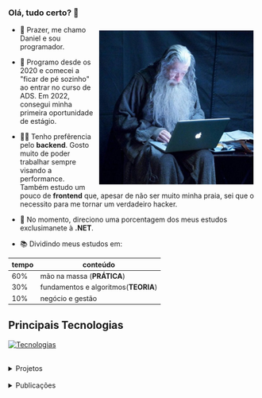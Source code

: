 ### Olá, tudo certo? 👋

<img style="margin: 10px;" align="right" height="310" src="./assets/gandalf.jpeg" alt="gandalf">

- 🤟 Prazer, me chamo Daniel e sou programador.

- 🌱 Programo desde os 2020 e comecei a "ficar de pé sozinho" ao entrar no curso de ADS. Em 2022, consegui minha primeira oportunidade de estágio.

- 👨‍💻 Tenho prefêrencia pelo **backend**. Gosto muito de poder trabalhar sempre visando a performance. Também estudo um pouco de **frontend** que, apesar de não ser muito minha praia, sei que o necessito para me tornar um verdadeiro hacker.
  
- 🔭 No momento, direciono uma porcentagem dos meus estudos exclusimanete à **.NET**.

- 📚 Dividindo meus estudos em:

<div align="left">
  
  | tempo   | conteúdo                          
  | ---     |  ----                             
  | 60%     | mão na massa (**PRÁTICA**)        
  | 30%     |  fundamentos e algoritmos(**TEORIA**)
  | 10%     | negócio e gestão
  
</div>

<!--
<div align="center">
&bull; <a href="https://linkedin.com/in/danielmeloaguilar">linkedin</a>
</div>
-->

## Principais Tecnologias
  
[![Tecnologias](https://skillicons.dev/icons?i=cs,dotnet,go,linux,postgres,vue)](https://skillicons.dev)

<!--
<details>
    <summary>outras tecnologias</summary>
  
- Linguages
  - C/C++
  - SQL
  - Shell Script
  - (HTML e CSS)

- Banco de Dados
  - MySql
  - MongoDB
  - SQLServer

- Frameworks
  - ASP.NET

- Plataformas e Ferramentas
  - Windows
  - VSCode
  - Rally
    
</details>
-->

<br>

<details>
  <summary>Projetos</summary>
</details>

<br>

<details>
  <summary>Publicações</summary>
</details>
